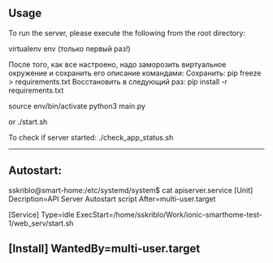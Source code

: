 ## Usage
To run the server, please execute the following from the root directory:

virtualenv env (только первый раз!)
 
После того, как все настроено, надо заморозить виртуальное окружение и сохранить его описание командами:
Сохранить:
pip freeze > requirements.txt
Восстановить в следующий раз:
pip install -r requirements.txt

source env/bin/activate
python3 main.py

or
./start.sh

To check if server started:
./check_app_status.sh

--------------
## Autostart:
sskriblo@smart-home:/etc/systemd/system$ cat apiserver.service 
[Unit]
Decription=API Server Autostart script
After=multi-user.target

[Service]
Type=idle
ExecStart=/home/sskriblo/Work/ionic-smarthome-test-1/web_serv/start.sh

[Install]
WantedBy=multi-user.target
--------------
